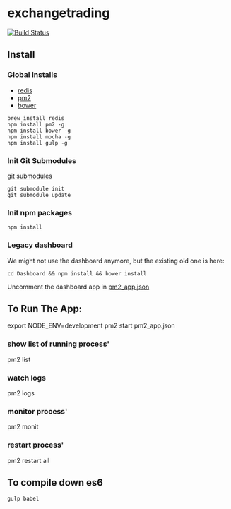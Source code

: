 # exchangetrading

[![Build Status](http://54.175.194.132:8080/buildStatus/icon?job=ExchangeTrading)](http://54.175.194.132:8080/job/ExchangeTrading/)

## Install

### Global Installs
- [redis](http://redis.io)
- [pm2](https://github.com/Unitech/pm2)
- [bower](http://bower.io)
```
brew install redis
npm install pm2 -g
npm install bower -g
npm install mocha -g
npm install gulp -g
```

### Init Git Submodules
[git submodules](https://git-scm.com/book/en/v2/Git-Tools-Submodules#Cloning-a-Project-with-Submodules)
```
git submodule init
git submodule update
```

### Init npm packages
```
npm install
```

### Legacy dashboard
We might not use the dashboard anymore, but the existing old one is here:
```
cd Dashboard && npm install && bower install
```
Uncomment the dashboard app in [pm2_app.json](https://github.com/parthpatel1001/exchangetrading/blob/master/pm2_app.json)

## To Run The App:
export NODE_ENV=development
pm2 start pm2_app.json

### show list of running process'
pm2 list

### watch logs
pm2 logs

### monitor process'
pm2 monit

### restart process'
pm2 restart all

## To compile down es6
`gulp babel`